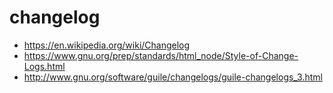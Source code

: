 <!-- -*- coding: utf-8; -*- -->

# changelog

* <https://en.wikipedia.org/wiki/Changelog>
* <https://www.gnu.org/prep/standards/html_node/Style-of-Change-Logs.html>
* <http://www.gnu.org/software/guile/changelogs/guile-changelogs_3.html>
